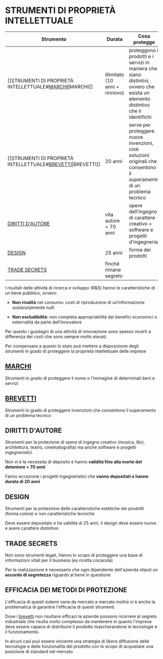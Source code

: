 # STRUMENTI DI PROPRIETÀ INTELLETTUALE

| Strumento        | Durata | Cosa protegge | Deposito necessario? |
| ---------------- | ------ | ------------- | -------------------- |
| [[STRUMENTI DI PROPRIETÀ INTELLETTUALE#[MARCHI](gip/MARCHI.md)\|MARCHI]]           | illimitato (10 anni + rinnovo)       |    proteggono i prodotti e i servizi in maniera che siano distintivi, ovvero che esista un elemento distintivo che li identifichi          | SI                     |
| [[STRUMENTI DI PROPRIETÀ INTELLETTUALE#[BREVETTI](gip/BREVETTI.md)\|BREVETTI]]        | 20 anni       | serve per proteggere nuove invenzioni, cioè soluzioni originali che consentono il superamento di un problema tecnico            |   SI                   |
| [DIRITTI D'AUTORE](STRUMENTI%20DI%20PROPRIETÀ%20INTELLETTUALE#DIRITTI%20D'AUTORE) | vita autore + 70 anni       |  opere dell’ingegno di carattere creativo + software e progetti d'ingegneria             |   NO*                   |
| [DESIGN](STRUMENTI%20DI%20PROPRIETÀ%20INTELLETTUALE#DESIGN)           | 25 anni       |  forma dei prodotti             |          SI            |
| [TRADE SECRETS](STRUMENTI%20DI%20PROPRIETÀ%20INTELLETTUALE#TRADE%20SECRETS)     | finché rimane segreto       |               |      NO                |

I risultati delle attività di ricerca e sviluppo (R&S) hanno le caratteristiche di un bene pubblico, ovvero:

- **Non rivalità** nel consumo: costi di riproduzione di un’informazione sostanzialmente nulli

- **Non escludibilità**: non completa appropriabilità dei benefici economici o esternalità da parte dell’innovatore

Per questo i guadagni di una attività di innovazione sono spesso incerti a differenza dei costi che sono sempre molto elevati.

Per compensare a questo lo stato può mettere a disposizione degli strumenti in grado di proteggere la proprietà intellettuale delle imprese

## [MARCHI](gip/MARCHI.md)

Strumenti in grado di proteggere il nome o l'immagine di determinati beni e servizi
## [BREVETTI](gip/BREVETTI.md)

Strumenti in grado di proteggere invenzioni che consentono il superamento di un problema tecnico 
## DIRITTI D'AUTORE

Strumenti per la protezione di opere di ingegno creativo (musica, libri, architettura, teatro, cinematografia) ma anche software e progetti ingegneristici

Non vi è la necessita di deposito e hanno **validità fino alla morte del detentore + 70 anni**

Fanno eccezione i progetti ingegneristici che **vanno depositati e hanno durata di 20 anni**

## DESIGN

Strumenti per la protezione delle caratteristiche estetiche dei prodotti (forma colore) e non caratteristiche tecniche 

Deve essere depositato e ha validità di 25 anni, il design deve essere nuovo e avere carattere distintivo

## TRADE SECRETS

Non sono strumenti legali, Hanno lo scopo di proteggere una base di informazioni vitali per il business (es ricetta cocacola)

Per la realizzazione è necessario che ogni dipendente dell'azienda stipuli un **accordo di segretezza** riguardo al bene in questione

## EFFICACIA DEI METODI DI PROTEZIONE

L'efficacia di questi sistemi varia da mercato a mercato inoltre vi è anche la problematica di garantire l'efficacia di questi strumenti.

Dove i [brevetti](gip/BREVETTI.md) non risultano efficaci le aziende possono ricorrere al segreto industriale che risulta molto complesso da mantenere in quanto l'impresa deve essere capace di distribuire il prodotto mascherandone le tecnologie e il funzionamento.

In alcuni casi può essere vincente una strategia di libera diffusione delle tecnologie e delle funzionalità del prodotto con lo scopo di acquistare una posizione di standard nel mercato
